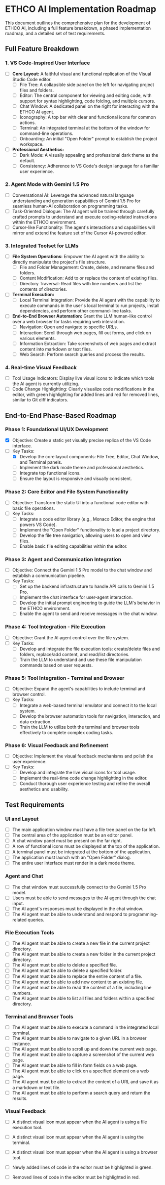 # ETHCO AI Implementation Roadmap

This document outlines the comprehensive plan for the development of ETHCO AI, including a full feature breakdown, a phased implementation roadmap, and a detailed set of test requirements.

## Full Feature Breakdown

### 1. VS Code-Inspired User Interface

- [ ] **Core Layout:** A faithful visual and functional replication of the Visual Studio Code editor.
  - [ ] File Tree: A collapsible side panel on the left for navigating project files and folders.
  - [ ] Editor: The central component for viewing and editing code, with support for syntax highlighting, code folding, and multiple cursors.
  - [ ] Chat Window: A dedicated panel on the right for interacting with the ETHCO AI agent.
  - [ ] Iconography: A top bar with clear and functional icons for common actions.
  - [ ] Terminal: An integrated terminal at the bottom of the window for command-line operations.
  - [ ] Onboarding: An initial "Open Folder" prompt to establish the project workspace.

- [ ] **Professional Aesthetics:**
  - [ ] Dark Mode: A visually appealing and professional dark theme as the default.
  - [ ] Consistency: Adherence to VS Code's design language for a familiar user experience.

### 2. Agent Mode with Gemini 1.5 Pro

- [ ] Conversational AI: Leverage the advanced natural language understanding and generation capabilities of Gemini 1.5 Pro for seamless human-AI collaboration on programming tasks.
- [ ] Task-Oriented Dialogue: The AI agent will be trained through carefully crafted prompts to understand and execute coding-related instructions within the ETHCO environment.
- [ ] Cursor-like Functionality: The agent's interactions and capabilities will mirror and extend the feature set of the Cursor AI-powered editor.

### 3. Integrated Toolset for LLMs

- [ ] **File System Operations:** Empower the AI agent with the ability to directly manipulate the project's file structure.
  - [ ] File and Folder Management: Create, delete, and rename files and folders.
  - [ ] Content Modification: Add to or replace the content of existing files.
  - [ ] Directory Traversal: Read files with line numbers and list the contents of directories.

- [ ] **Terminal Execution:**
  - [ ] Local Terminal Integration: Provide the AI agent with the capability to execute commands in the user's local terminal to run projects, install dependencies, and perform other command-line tasks.

- [ ] **End-to-End Browser Automation:** Grant the LLM human-like control over a web browser for tasks requiring web interaction.
  - [ ] Navigation: Open and navigate to specific URLs.
  - [ ] Interaction: Scroll through web pages, fill out forms, and click on various elements.
  - [ ] Information Extraction: Take screenshots of web pages and extract content into markdown or text files.
  - [ ] Web Search: Perform search queries and process the results.

### 4. Real-time Visual Feedback

- [ ] Tool Usage Indicators: Display live visual icons to indicate which tools the AI agent is currently utilizing.
- [ ] Code Change Highlighting: Clearly visualize code modifications in the editor, with green highlighting for added lines and red for removed lines, similar to Git diff indicators.

## End-to-End Phase-Based Roadmap

### Phase 1: Foundational UI/UX Development

- [x] Objective: Create a static yet visually precise replica of the VS Code interface.
- [ ] Key Tasks:
  - [x] Develop the core layout components: File Tree, Editor, Chat Window, and Terminal panels.
  - [ ] Implement the dark mode theme and professional aesthetics.
  - [ ] Integrate top functional icons.
  - [ ] Ensure the layout is responsive and visually consistent.

### Phase 2: Core Editor and File System Functionality

- [ ] Objective: Transform the static UI into a functional code editor with basic file operations.
- [ ] Key Tasks:
  - [ ] Integrate a code editor library (e.g., Monaco Editor, the engine that powers VS Code).
  - [ ] Implement the "Open Folder" functionality to load a project directory.
  - [ ] Develop the file tree navigation, allowing users to open and view files.
  - [ ] Enable basic file editing capabilities within the editor.

### Phase 3: Agent and Communication Integration

- [ ] Objective: Connect the Gemini 1.5 Pro model to the chat window and establish a communication pipeline.
- [ ] Key Tasks:
  - [ ] Set up the backend infrastructure to handle API calls to Gemini 1.5 Pro.
  - [ ] Implement the chat interface for user-agent interaction.
  - [ ] Develop the initial prompt engineering to guide the LLM's behavior in the ETHCO environment.
  - [ ] Enable the agent to send and receive messages in the chat window.

### Phase 4: Tool Integration - File Execution

- [ ] Objective: Grant the AI agent control over the file system.
- [ ] Key Tasks:
  - [ ] Develop and integrate the file execution tools: create/delete files and folders, replace/add content, and read/list directories.
  - [ ] Train the LLM to understand and use these file manipulation commands based on user requests.

### Phase 5: Tool Integration - Terminal and Browser

- [ ] Objective: Expand the agent's capabilities to include terminal and browser control.
- [ ] Key Tasks:
  - [ ] Integrate a web-based terminal emulator and connect it to the local system.
  - [ ] Develop the browser automation tools for navigation, interaction, and data extraction.
  - [ ] Train the LLM to utilize both the terminal and browser tools effectively to complete complex coding tasks.

### Phase 6: Visual Feedback and Refinement

- [ ] Objective: Implement the visual feedback mechanisms and polish the user experience.
- [ ] Key Tasks:
  - [ ] Develop and integrate the live visual icons for tool usage.
  - [ ] Implement the real-time code change highlighting in the editor.
  - [ ] Conduct thorough user experience testing and refine the overall aesthetics and usability.

## Test Requirements

### UI and Layout

- [ ] The main application window must have a file tree panel on the far left.
- [ ] The central area of the application must be an editor panel.
- [ ] A chat window panel must be present on the far right.
- [ ] A row of functional icons must be displayed at the top of the application.
- [ ] A terminal panel must be integrated at the bottom of the application.
- [ ] The application must launch with an "Open Folder" dialog.
- [ ] The entire user interface must render in a dark mode theme.

### Agent and Chat

- [ ] The chat window must successfully connect to the Gemini 1.5 Pro model.
- [ ] Users must be able to send messages to the AI agent through the chat input.
- [ ] The AI agent's responses must be displayed in the chat window.
- [ ] The AI agent must be able to understand and respond to programming-related queries.

### File Execution Tools

- [ ] The AI agent must be able to create a new file in the current project directory.
- [ ] The AI agent must be able to create a new folder in the current project directory.
- [ ] The AI agent must be able to delete a specified file.
- [ ] The AI agent must be able to delete a specified folder.
- [ ] The AI agent must be able to replace the entire content of a file.
- [ ] The AI agent must be able to add new content to an existing file.
- [ ] The AI agent must be able to read the content of a file, including line numbers.
- [ ] The AI agent must be able to list all files and folders within a specified directory.

### Terminal and Browser Tools

- [ ] The AI agent must be able to execute a command in the integrated local terminal.
- [ ] The AI agent must be able to navigate to a given URL in a browser instance.
- [ ] The AI agent must be able to scroll up and down the current web page.
- [ ] The AI agent must be able to capture a screenshot of the current web page.
- [ ] The AI agent must be able to fill in form fields on a web page.
- [ ] The AI agent must be able to click on a specified element on a web page.
- [ ] The AI agent must be able to extract the content of a URL and save it as a markdown or text file.
- [ ] The AI agent must be able to perform a search query and return the results.

### Visual Feedback

- [ ] A distinct visual icon must appear when the AI agent is using a file execution tool.
- [ ] A distinct visual icon must appear when the AI agent is using the terminal.
- [ ] A distinct visual icon must appear when the AI agent is using a browser tool.
- [ ] Newly added lines of code in the editor must be highlighted in green.
- [ ] Removed lines of code in the editor must be highlighted in red.


